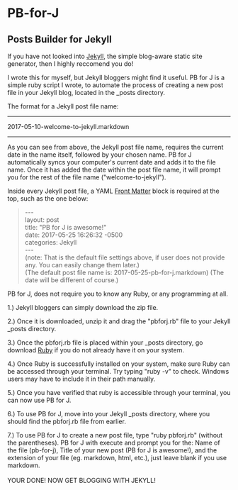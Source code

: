 # PB-for-J
Posts Builder for Jekyll<br />
------------------------
If you have not looked into [Jekyll](https://jekyllrb.com/ "Jekyll"), the simple blog-aware static site generator, then I highly reccomend you do!

I wrote this for myself, but Jekyll bloggers might find it useful.
PB for J is a simple ruby script I wrote, to automate the process of creating a new post file in your Jekyll blog, located in the _posts directory.

The format for a Jekyll post file name: 

****************************************************************

2017-05-10-welcome-to-jekyll.markdown

****************************************************************

As you can see from above, the Jekyll post file name, requires the current date in the name itself, followed by your chosen name.
PB for J automatically syncs your computer's current date and adds it to the file name.
Once it has added the date within the post file name, it will prompt you for the rest of the file name ("welcome-to-jekyll").

Inside every Jekyll post file, a YAML [Front Matter](https://jekyllrb.com/docs/frontmatter/ "Jekyll Front Matter") block is required at the top, such as the one below:

>--- <br />
>layout: post <br />
>title: "PB for J is awesome!" <br />
>date: 2017-05-25 16:26:32 -0500 <br />
>categories: Jekyll <br />
>--- <br />
(note: That is the default file settings above, if user does not provide any. You can easily change them later.) <br />
(The default post file name is: 2017-05-25-pb-for-j.markdown) (The date will be different of course.) 


PB for J, does not require you to know any Ruby, or any programming at all. 

1.) Jekyll bloggers can simply download the zip file. <br />

2.) Once it is downloaded, unzip it and drag the "pbforj.rb" file to your Jekyll _posts directory. <br />

3.) Once the pbforj.rb file is placed within your _posts directory, go download [Ruby](https://www.ruby-lang.org/en/downloads/ "Ruby") if you do not already have it on your system. <br />

4.) Once Ruby is successfully installed on your system, make sure Ruby can be accessed through your terminal. Try typing "ruby -v" to check. Windows users may have to include it in their path manually. <br />

5.) Once you have verified that ruby is accessible through your terminal, you can now use PB for J. <br />

6.) To use PB for J, move into your Jekyll _posts directory, where you should find the pbforj.rb file from earlier. <br />

7.) To use PB for J to create a new post file, type "ruby pbforj.rb" (without the parentheses). PB for J with execute and prompt you for the: Name of the file (pb-for-j), Title of your new post (PB for J is awesome!), and the extension of your file (eg. markdown, html, etc.), just leave blank if you use markdown. <br />
<br />
YOUR DONE! NOW GET BLOGGING WITH JEKYLL!
